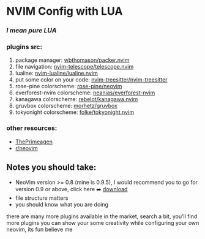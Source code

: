 # NVIM Config with LUA

### ***I mean pure LUA***

### plugins src:
1. package manager: [wbthomason/packer.nvim](https://github.com/wbthomason/packer.nvim)
2. file navigation: [nvim-telescope/telescope.nvim](https://github.com/nvim-telescope/telescope.nvim)
3. lualine: [nvim-lualine/lualine.nvim](https://github.com/nvim-lualine/lualine.nvim)
4. put some color on your code: [nvim-treesitter/nvim-treesitter](https://github.com/nvim-treesitter/nvim-treesitter)
4. rose-pine colorscheme: [rose-pine/neovim](https://github.com/rose-pine/neovim)
5. everforest-nvim colorscheme: [neanias/everforest-nvim](https://github.com/neanias/everforest-nvim)
6. kanagawa colorscheme: [rebelot/kanagawa.nvim](https://github.com/rebelot/kanagawa.nvim)
7. gruvbox colorscheme: [morhetz/gruvbox](https://github.com/morhetz/gruvbox)
8. tokyonight colorscheme: [folke/tokyonight.nvim](https://github.com/folke/tokyonight.nvim)


### other resources:
* [ThePrimeagen](https://www.youtube.com/watch?v=w7i4amO_zaE)
* [r/neovim](https://www.reddit.com/r/neovim/)

## Notes you should take:
* NeoVim version >= 0.8 (mine is 0.9.5), I would recommend you to go for version 0.9 or above, click here ➡️  [download](https://github.com/neovim/neovim/releases)
* file structure matters
* you should know what you are doing

there are many more plugins available in the market, search a bit, you'll find more plugins
you can show your some creativity while configuring your own neovim, its fun believe me

